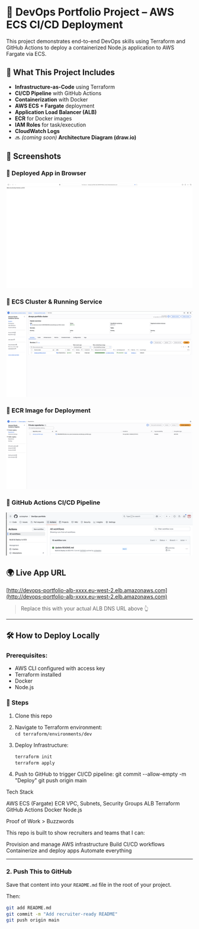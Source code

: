 # 🚀 DevOps Portfolio Project – AWS ECS CI/CD Deployment

This project demonstrates end-to-end DevOps skills using Terraform and GitHub Actions to deploy a containerized Node.js application to AWS Fargate via ECS.

## 🔧 What This Project Includes

- **Infrastructure-as-Code** using Terraform
- **CI/CD Pipeline** with GitHub Actions
- **Containerization** with Docker
- **AWS ECS + Fargate** deployment
- **Application Load Balancer (ALB)**
- **ECR** for Docker images
- **IAM Roles** for task/execution
- **CloudWatch Logs**
- 🔜 *(coming soon)* **Architecture Diagram (draw.io)**



## 📸 Screenshots

### 🔹 Deployed App in Browser
![App in Browser](./screenshots/app-browser.png)

### 🔹 ECS Cluster & Running Service
![ECS Cluster](./screenshots/ecs-cluster.png)

### 🔹 ECR Image for Deployment
![ECR Service](./screenshots/ecr-service.png)

### 🔹 GitHub Actions CI/CD Pipeline
![GitHub Actions](./screenshots/github-actions.png)




## 🌍 Live App URL
[http://devops-portfolio-alb-xxxx.eu-west-2.elb.amazonaws.com](http://devops-portfolio-alb-xxxx.eu-west-2.elb.amazonaws.com)

> Replace this with your actual ALB DNS URL above 👆

---

## 🛠️ How to Deploy Locally

### Prerequisites:
- AWS CLI configured with access key
- Terraform installed
- Docker
- Node.js

### 🧬 Steps

1. Clone this repo  
2. Navigate to Terraform environment:  
   `cd terraform/environments/dev`

3. Deploy Infrastructure:
   ```bash
   terraform init
   terraform apply
   
4. Push to GitHub to trigger CI/CD pipeline:
   git commit --allow-empty -m "Deploy"
git push origin main

Tech Stack

AWS ECS (Fargate)
ECR
VPC, Subnets, Security Groups
ALB
Terraform
GitHub Actions
Docker
Node.js



Proof of Work > Buzzwords

This repo is built to show recruiters and teams that I can:

Provision and manage AWS infrastructure
Build CI/CD workflows
Containerize and deploy apps
Automate everything



---

### 2. **Push This to GitHub**

Save that content into your `README.md` file in the root of your project.

Then:

```bash
git add README.md
git commit -m "Add recruiter-ready README"
git push origin main
